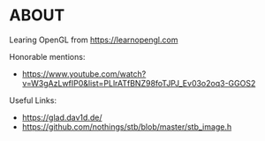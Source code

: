 # ABOUT

Learing OpenGL from https://learnopengl.com   

Honorable mentions:   
- https://www.youtube.com/watch?v=W3gAzLwfIP0&list=PLlrATfBNZ98foTJPJ_Ev03o2oq3-GGOS2

Useful Links:   
- https://glad.dav1d.de/
- https://github.com/nothings/stb/blob/master/stb_image.h
